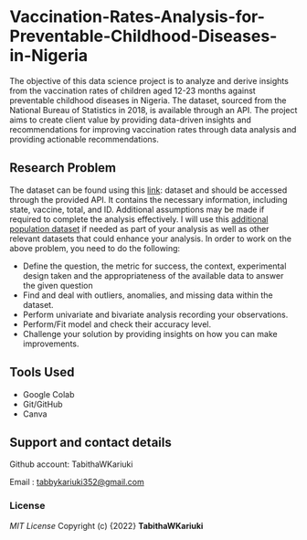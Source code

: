 # Vaccination-Rates-Analysis-for-Preventable-Childhood-Diseases-in-Nigeria
The objective of this data science project is to analyze and derive insights from the vaccination rates of children aged 12-23 months against preventable childhood diseases
in Nigeria. The dataset, sourced from the National Bureau of Statistics in 2018, is available through an API. The project aims to create client value by providing data-driven insights
and recommendations for improving vaccination rates through data analysis and providing actionable recommendations. 
## Research Problem
The dataset can be found using this [link](https://africaopendata.org/dataset/vaccination_coverage_2018/resource/e2bcc139-4c7a-4096-945b-912a0f8b5385): dataset and should be accessed through the provided API. It contains the necessary information, including state, vaccine, total, and ID. Additional assumptions may be made if required to complete the analysis effectively. I will use this [additional population dataset](https://nigeria.opendataforafrica.org/crhsjdg/population-of-nigeria-2016) if needed as part of your analysis as well as other relevant datasets that could enhance your analysis.
In order to work on the above problem, you need to do the following:
* Define the question, the metric for success, the context, experimental design taken and the appropriateness of the available data to answer the given question
* Find and deal with outliers, anomalies, and missing data within the dataset.
* Perform univariate and bivariate analysis recording your observations.
* Perform/Fit model and check their accuracy level.
* Challenge your solution by providing insights on how you can make improvements.
## Tools Used
* Google Colab
* Git/GitHub
* Canva
## Support and contact details
Github account: TabithaWKariuki

Email : tabbykariuki352@gmail.com
### License
*MIT License*
Copyright (c) {2022} **TabithaWKariuki**
<p align="left">
</p>
